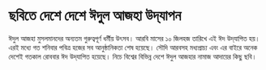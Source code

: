 # ছবিতে দেশে দেশে ঈদুল আজহা উদ্‌যাপন

ঈদুল আজহা মুসলমানদের অন্যতম গুরুত্বপূর্ণ ধর্মীয় উৎসব। আরবি মাসের ১০ জিলহজ তারিখে এই ঈদ উদ্‌যাপিত হয়। এরই মধ্যে গত শনিবার পবিত্র হজের সব আনুষ্ঠানিকতা শেষ হয়েছে। সৌদি আরবসহ মধ্যপ্রাচ্য এবং এর বাইরে অনেক দেশেই গতকাল রোববার ঈদ উদ্‌যাপিত হয়েছে। নিচে বিশ্বের বিভিন্ন দেশে ঈদুল আজহার নামাজ আদায়ের কিছু ছবি।
